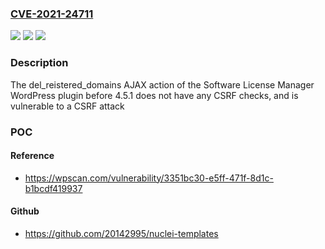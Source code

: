 ### [CVE-2021-24711](https://cve.mitre.org/cgi-bin/cvename.cgi?name=CVE-2021-24711)
![](https://img.shields.io/static/v1?label=Product&message=Software%20License%20Manager&color=blue)
![](https://img.shields.io/static/v1?label=Version&message=4.5.1%3C%204.5.1%20&color=brighgreen)
![](https://img.shields.io/static/v1?label=Vulnerability&message=CWE-352%20Cross-Site%20Request%20Forgery%20(CSRF)&color=brighgreen)

### Description

The del_reistered_domains AJAX action of the Software License Manager WordPress plugin before 4.5.1 does not have any CSRF checks, and is vulnerable to a CSRF attack

### POC

#### Reference
- https://wpscan.com/vulnerability/3351bc30-e5ff-471f-8d1c-b1bcdf419937

#### Github
- https://github.com/20142995/nuclei-templates


